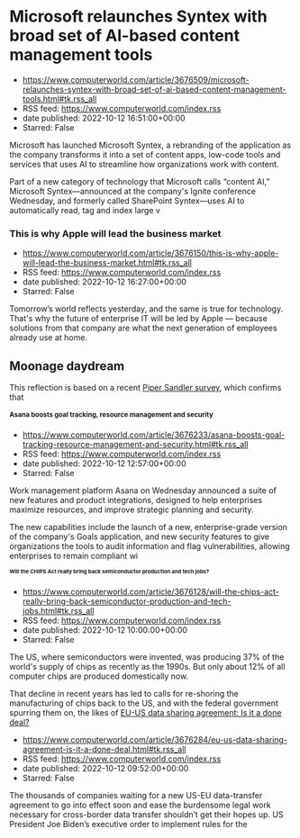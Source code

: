 # Microsoft relaunches Syntex with broad set of AI-based content management tools
 - https://www.computerworld.com/article/3676509/microsoft-relaunches-syntex-with-broad-set-of-ai-based-content-management-tools.html#tk.rss_all
 - RSS feed: https://www.computerworld.com/index.rss
 - date published: 2022-10-12 16:51:00+00:00
 - Starred: False

<article>
	<section class="page">
<p>Microsoft has launched Microsoft Syntex, a rebranding of the application as the company transforms it into a set of content apps, low-code tools and services that uses AI to streamline how organizations work with content.</p><p>Part of a new category of technology that Microsoft calls “content AI,” Microsoft Syntex—announced at the company's Ignite conference Wednesday, and formerly called SharePoint Syntex—uses AI to automatically read, tag and index large v

# This is why Apple will lead the business market
 - https://www.computerworld.com/article/3676150/this-is-why-apple-will-lead-the-business-market.html#tk.rss_all
 - RSS feed: https://www.computerworld.com/index.rss
 - date published: 2022-10-12 16:27:00+00:00
 - Starred: False

<article>
	<section class="page">
<p>Tomorrow’s world reflects yesterday, and the same is true for technology. That's why the future of enterprise IT will be led by Apple — because solutions from that company are what the next generation of employees already use at home.</p><h2><strong>Moonage daydream</strong></h2>
<p>This reflection is based on a recent <a href="https://www.pipersandler.com/1col.aspx?id=6216" rel="noopener nofollow" target="_blank">Piper Sandler survey</a>, which confirms that

# Asana boosts goal tracking, resource management and security
 - https://www.computerworld.com/article/3676233/asana-boosts-goal-tracking-resource-management-and-security.html#tk.rss_all
 - RSS feed: https://www.computerworld.com/index.rss
 - date published: 2022-10-12 12:57:00+00:00
 - Starred: False

<article>
	<section class="page">
<p>Work management platform Asana on Wednesday announced a suite of new features and product integrations, designed to help enterprises maximize resources, and improve strategic planning and security.</p><p>The new capabilities include the launch of a new, enterprise-grade version of the company's Goals application, and new security features to give organizations the tools to audit information and flag vulnerabilities, allowing enterprises to remain compliant wi

# Will the CHIPS Act really bring back semiconductor production and tech jobs?
 - https://www.computerworld.com/article/3676128/will-the-chips-act-really-bring-back-semiconductor-production-and-tech-jobs.html#tk.rss_all
 - RSS feed: https://www.computerworld.com/index.rss
 - date published: 2022-10-12 10:00:00+00:00
 - Starred: False

<article>
	<section class="page">
<p>The US, where semiconductors were invented, was producing 37% of the world's supply of chips as recently as the 1990s. But only about 12% of all computer chips are produced domestically now.</p><p>That decline in recent years has led to calls for re-shoring the manufacturing of chips back to the US, and with the federal government spurring them on, the likes of <a href="https://www.intel.com/content/www/us/en/newsroom/resources/intel-invests-ohio.html#gs.4fm5

# EU-US data sharing agreement: Is it a done deal?
 - https://www.computerworld.com/article/3676284/eu-us-data-sharing-agreement-is-it-a-done-deal.html#tk.rss_all
 - RSS feed: https://www.computerworld.com/index.rss
 - date published: 2022-10-12 09:52:00+00:00
 - Starred: False

<article>
	<section class="page">
<p>The thousands of companies waiting for a new US-EU data-transfer agreement to go into effect soon and ease the burdensome legal work necessary for cross-border data transfer shouldn’t get their hopes up. US President Joe Biden’s executive order to implement rules for the <a href="https://www.whitehouse.gov/briefing-room/statements-releases/2022/03/25/fact-sheet-united-states-and-european-commission-announce-trans-atlantic-data-privacy-framework/" rel="nofollo
